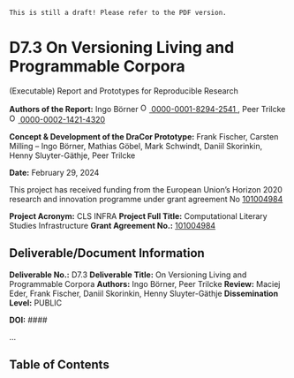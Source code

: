 ```{warning}
This is still a draft! Please refer to the PDF version.
```

# D7.3 On Versioning Living and Programmable Corpora
(Executable) Report and Prototypes for Reproducible Research

**Authors of the Report:** Ingo Börner <a href="https://orcid.org/0000-0001-8294-2541">
<img alt="ORCID logo" src="https://info.orcid.org/wp-content/uploads/2019/11/orcid_16x16.png" width="16" height="16" />
0000-0001-8294-2541
</a>, Peer Trilcke <a href="https://orcid.org/0000-0002-1421-4320">
<img alt="ORCID logo" src="https://info.orcid.org/wp-content/uploads/2019/11/orcid_16x16.png" width="16" height="16" />
0000-0002-1421-4320
</a>


**Concept & Development of the DraCor Prototype:** Frank Fischer, Carsten Milling – Ingo Börner,
Mathias Göbel, Mark Schwindt, Daniil Skorinkin, Henny Sluyter-Gäthje, Peer Trilcke

**Date:** February 29, 2024

This project has received funding from the European Union’s Horizon 2020 research and innovation programme under grant agreement No [101004984](https://cordis.europa.eu/project/id/101004984)

**Project Acronym:** CLS INFRA
**Project Full Title:** Computational Literary Studies Infrastructure
**Grant Agreement No.:** [101004984](https://cordis.europa.eu/project/id/101004984)


## Deliverable/Document Information

**Deliverable No.:** D7.3
**Deliverable Title:** On Versioning Living and Programmable Corpora
**Authors:** Ingo Börner, Peer Trilcke
**Review:** Maciej Eder, Frank Fischer, Daniil Skorinkin, Henny Sluyter-Gäthje 
**Dissemination Level:** PUBLIC

**DOI:** ####

...
## Table of Contents
```{tableofcontents}
```
